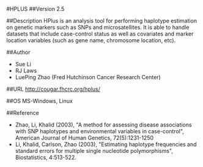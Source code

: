 #HPLUS
##Version
2.5

##Description
HPlus is an analysis tool for performing haplotype estimation on genetic markers such as SNPs and microsatellites. It is able to handle datasets that include case-control status as well as covariates and marker location variables (such as gene name, chromosome location, etc).

##Author
* Sue Li
* RJ Laws
* LuePing Zhao (Fred Hutchinson Cancer Research Center)

##URL
http://cougar.fhcrc.org/hplus/

##OS
MS-Windows, Linux

##Reference
* Zhao, Li, Khalid (2003), "A method for assessing disease associations with SNP haplotypes and environmental variables in case-control", American Journal of Human Genetics, 72(5):1231-1250
* Li, Khalid, Carlson, Zhao (2003), "Estimating haplotype frequencies and standard errors for multiple single nucleotide polymorphisms", Biostatistics, 4:513-522.

